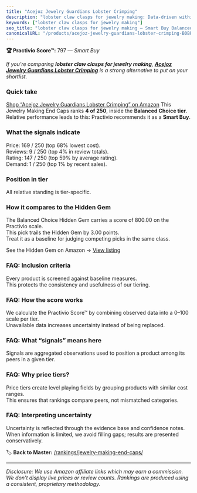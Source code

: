 ```yaml
---
title: "Acejoz Jewelry Guardians Lobster Crimping"
description: "lobster claw clasps for jewelry making: Data-driven within Balanced Choice ranking using the Practivio Score™. Positioned by quality, value, demand, findabilit…"
keywords: ["lobster claw clasps for jewelry making"]
seo_title: "lobster claw clasps for jewelry making — Smart Buy Balanced Choice (2025)"
canonicalURL: "/products/acejoz-jewelry-guardians-lobster-crimping-B0BP6TDPHH/"
---
```


**🏆 Practivio Score™:** 797 — _Smart Buy_


*If you're comparing **lobster claw clasps for jewelry making**, **[Acejoz Jewelry Guardians Lobster Crimping](https://www.amazon.com/dp/B0BP6TDPHH?tag=practivio-20)** is a strong alternative to put on your shortlist.*
### Quick take
[Shop “Acejoz Jewelry Guardians Lobster Crimping” on Amazon](https://www.amazon.com/dp/B0BP6TDPHH?tag=practivio-20)
This Jewelry Making End Caps ranks **4 of 250**, inside the **Balanced Choice tier**.  
Relative performance leads to this: Practivio recommends it as a **Smart Buy**.

### What the signals indicate
Price: 169 / 250 (top 68% lowest cost).  
Reviews: 9 / 250 (top 4% in review totals).  
Rating: 147 / 250 (top 59% by average rating).  
Demand: 1 / 250 (top 1% by recent sales).

### Position in tier
All relative standing is tier-specific.

### How it compares to the Hidden Gem
The Balanced Choice Hidden Gem carries a score of 800.00 on the Practivio scale.  
This pick trails the Hidden Gem by 3.00 points.  
Treat it as a baseline for judging competing picks in the same class.  

See the Hidden Gem on Amazon → [View listing](https://www.amazon.com/dp/B0C6JVJYXG?tag=practivio-20)

### FAQ: Inclusion criteria
Every product is screened against baseline measures.  
This protects the consistency and usefulness of our tiering.

### FAQ: How the score works
We calculate the Practivio Score™ by combining observed data into a 0–100 scale per tier.  
Unavailable data increases uncertainty instead of being replaced.

### FAQ: What “signals” means here
Signals are aggregated observations used to position a product among its peers in a given tier.

### FAQ: Why price tiers?
Price tiers create level playing fields by grouping products with similar cost ranges.  
This ensures that rankings compare peers, not mismatched categories.

### FAQ: Interpreting uncertainty
Uncertainty is reflected through the evidence base and confidence notes.  
When information is limited, we avoid filling gaps; results are presented conservatively.


🏷️ **Back to Master:** [/rankings/jewelry-making-end-caps/](/rankings/jewelry-making-end-caps/)

---
_Disclosure: We use Amazon affiliate links which may earn a commission. We don’t display live prices or review counts. Rankings are produced using a consistent, proprietary methodology._
